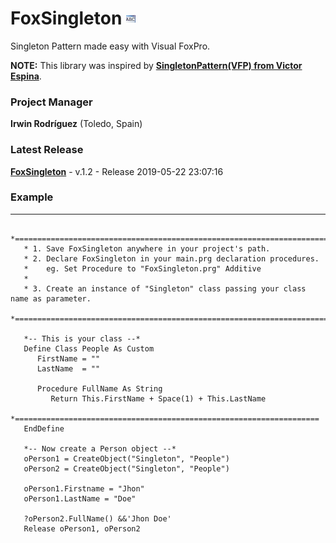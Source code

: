 # FoxSingleton ![](images/prg.gif)  
Singleton Pattern made easy with Visual FoxPro.

**NOTE:** This library was inspired by **[SingletonPattern(VFP) from Victor Espina](http://www.victorespina.com.ve/wiki/index.php?title=SingletonPattern_(VFP))**.

### Project Manager

**Irwin Rodríguez** (Toledo, Spain)

### Latest Release

**[FoxSingleton](/README.md)** - v.1.2 - Release 2019-05-22 23:07:16


### Example
<hr>

```xBase
   *======================================================================================
   * 1. Save FoxSingleton anywhere in your project's path.
   * 2. Declare FoxSingleton in your main.prg declaration procedures.
   *    eg. Set Procedure to "FoxSingleton.prg" Additive   
   *
   * 3. Create an instance of "Singleton" class passing your class name as parameter.
   *======================================================================================
   
   *-- This is your class --*
   Define Class People As Custom
      FirstName = ""
      LastName  = ""
      
      Procedure FullName As String
         Return This.FirstName + Space(1) + This.LastName
      *====================================================================
   EndDefine
   
   *-- Now create a Person object --*
   oPerson1 = CreateObject("Singleton", "People")
   oPerson2 = CreateObject("Singleton", "People")
   
   oPerson1.Firstname = "Jhon"
   oPerson1.LastName = "Doe"
   
   ?oPerson2.FullName() &&'Jhon Doe'
   Release oPerson1, oPerson2   
```
